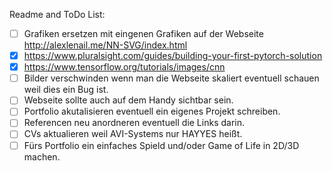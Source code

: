 Readme and ToDo List:
- [ ] Grafiken ersetzen mit eingenen Grafiken auf der Webseite http://alexlenail.me/NN-SVG/index.html
- [X] https://www.pluralsight.com/guides/building-your-first-pytorch-solution
- [X] https://www.tensorflow.org/tutorials/images/cnn
- [ ] Bilder verschwinden wenn man die Webseite skaliert eventuell schauen weil dies ein Bug ist.
- [ ] Webseite sollte auch auf dem Handy sichtbar sein.
- [ ] Portfolio akutalisieren eventuell ein eigenes Projekt schreiben.
- [ ] Referencen neu anordneren eventuell die Links darin.
- [ ] CVs aktualieren weil AVI-Systems nur HAYYES heißt.
- [ ] Fürs Portfolio ein einfaches Spield und/oder Game of Life in 2D/3D machen.
